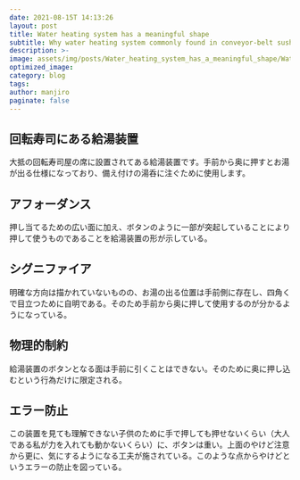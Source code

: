 ```yaml
---
date: 2021-08-15T 14:13:26
layout: post
title: Water heating system has a meaningful shape
subtitle: Why water heating system commonly found in conveyor-belt sushi are less prone to accidents
description: >-
image: assets/img/posts/Water_heating_system_has_a_meaningful_shape/Water_heating_system_has_a_meaningful_shape.jpg
optimized_image: 
category: blog
tags: 
author: manjiro
paginate: false
---
```


## 回転寿司にある給湯装置

大抵の回転寿司屋の席に設置されてある給湯装置です。手前から奥に押すとお湯が出る仕様になっており、備え付けの湯呑に注ぐために使用します。


## アフォーダンス

押し当てるための広い面に加え、ボタンのように一部が突起していることにより押して使うものであることを給湯装置の形が示している。

## シグニファイア

明確な方向は描かれていないものの、お湯の出る位置は手前側に存在し、四角くで目立つために自明である。そのため手前から奥に押して使用するのが分かるようになっている。

## 物理的制約

給湯装置のボタンとなる面は手前に引くことはできない。そのために奥に押し込むという行為だけに限定される。

## エラー防止

この装置を見ても理解できない子供のために手で押しても押せないくらい（大人である私が力を入れても動かないくらい）に、ボタンは重い。上面のやけど注意から更に、気にするようになる工夫が施されている。このような点からやけどというエラーの防止を図っている。